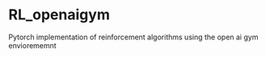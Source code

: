 # RL_openaigym
Pytorch implementation of reinforcement algorithms using the open ai gym enviorememnt
